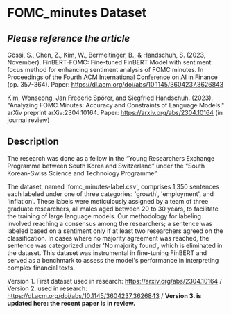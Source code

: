 # FOMC_minutes Dataset

## ***Please reference the article***

Gössi, S., Chen, Z., Kim, W., Bermeitinger, B., & Handschuh, S. (2023, November). FinBERT-FOMC: Fine-tuned FinBERT Model with sentiment focus method for enhancing sentiment analysis of FOMC minutes. In Proceedings of the Fourth ACM International Conference on AI in Finance (pp. 357-364). Paper: https://dl.acm.org/doi/abs/10.1145/3604237.3626843

Kim, Wonseong, Jan Frederic Spörer, and Siegfried Handschuh. (2023). "Analyzing FOMC Minutes: Accuracy and Constraints of Language Models." arXiv preprint arXiv:2304.10164. Paper: https://arxiv.org/abs/2304.10164 (in journal review)

## Description

The research was done as a fellow in the “Young Researchers Exchange Programme between South Korea and Switzerland” under the “South Korean-Swiss Science and Technology Programme”.

The dataset, named 'fomc_minutes-label.csv', comprises 1,350 sentences each labeled under one of three categories: 'growth', 'employment', and 'inflation'. These labels were meticulously assigned by a team of three graduate researchers, all males aged between 20 to 30 years, to facilitate the training of large language models. Our methodology for labeling involved reaching a consensus among the researchers; a sentence was labeled based on a sentiment only if at least two researchers agreed on the classification. In cases where no majority agreement was reached, the sentence was categorized under 'No majority found', which is eliminated in the dataset. This dataset was instrumental in fine-tuning FinBERT and served as a benchmark to assess the model's performance in interpreting complex financial texts.

Version 1. First dataset used in research: https://arxiv.org/abs/2304.10164
 / Version 2. used in research: https://dl.acm.org/doi/abs/10.1145/3604237.3626843
 / **Version 3. is updated here: the recent paper is in review.**
